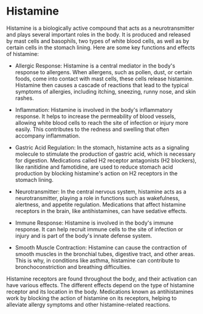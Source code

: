 # Histamine 

Histamine is a biologically active compound that acts as a neurotransmitter and plays several important roles in the body. It is produced and released by mast cells and basophils, two types of white blood cells, as well as by certain cells in the stomach lining. Here are some key functions and effects of histamine:

* Allergic Response: Histamine is a central mediator in the body's response to allergens. When allergens, such as pollen, dust, or certain foods, come into contact with mast cells, these cells release histamine. Histamine then causes a cascade of reactions that lead to the typical symptoms of allergies, including itching, sneezing, runny nose, and skin rashes.

* Inflammation: Histamine is involved in the body's inflammatory response. It helps to increase the permeability of blood vessels, allowing white blood cells to reach the site of infection or injury more easily. This contributes to the redness and swelling that often accompany inflammation.

* Gastric Acid Regulation: In the stomach, histamine acts as a signaling molecule to stimulate the production of gastric acid, which is necessary for digestion. Medications called H2 receptor antagonists (H2 blockers), like ranitidine and famotidine, are used to reduce stomach acid production by blocking histamine's action on H2 receptors in the stomach lining.

* Neurotransmitter: In the central nervous system, histamine acts as a neurotransmitter, playing a role in functions such as wakefulness, alertness, and appetite regulation. Medications that affect histamine receptors in the brain, like antihistamines, can have sedative effects.

* Immune Response: Histamine is involved in the body's immune response. It can help recruit immune cells to the site of infection or injury and is part of the body's innate defense system.

* Smooth Muscle Contraction: Histamine can cause the contraction of smooth muscles in the bronchial tubes, digestive tract, and other areas. This is why, in conditions like asthma, histamine can contribute to bronchoconstriction and breathing difficulties.

Histamine receptors are found throughout the body, and their activation can have various effects. The different effects depend on the type of histamine receptor and its location in the body. Medications known as antihistamines work by blocking the action of histamine on its receptors, helping to alleviate allergy symptoms and other histamine-related reactions.